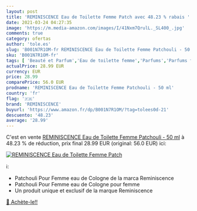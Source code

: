 ```yaml
---
layout: post
title: 'REMINISCENCE Eau de Toilette Femme Patch avec 48.23 % rabais '
date: 2021-03-24 04:27:35
image: 'https://m.media-amazon.com/images/I/41Nxm7QrulL._SL400_.jpg'
comments: true
category: ofertas
author: 'tole.es'
slug: 'B001N7R1OM-fr REMINISCENCE Eau de Toilette Femme Patchouli - 50 ml'
sku: 'B001N7R1OM-fr'
tags: [ 'Beauté et Parfum','Eau de toilette femme','Parfums','Parfums femme','reminiscence', ]
actualPrice: 28.99 EUR
currency: EUR
price: 28.99
comparePrice: 56.0 EUR
prodname: 'REMINISCENCE Eau de Toilette Femme Patchouli - 50 ml'
country: 'fr'
flag: '🇫🇷'
brand: 'REMINISCENCE'
buyurl: 'https://www.amazon.fr/dp/B001N7R1OM/?tag=tolees0d-21'
descuento: '48.23'
average: '28.99'
---
```


C'est en vente [REMINISCENCE Eau de Toilette Femme Patchouli - 50 ml](https://www.amazon.fr/dp/B001N7R1OM/?tag=tolees0d-21)  à  48.23 % de réduction, prix final  28.99 EUR (original: 56.0 EUR) ici:

[![REMINISCENCE Eau de Toilette Femme Patch](https://m.media-amazon.com/images/I/41Nxm7QrulL._SL400_.jpg)](https://www.amazon.fr/dp/B001N7R1OM/?tag=tolees0d-21)

ℹ️:

- Patchouli Pour Femme eau de Cologne de la marca Reminiscence
- Patchouli Pour Femme eau de Cologne pour femme
- Un produit unique et exclusif de la marque Reminiscence

[🛒 Achète-le!!](https://www.amazon.fr/dp/B001N7R1OM/?tag=tolees0d-21)
